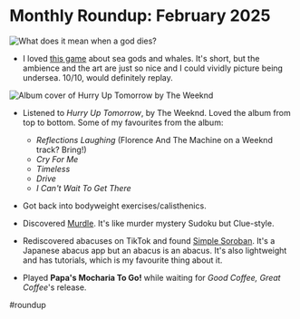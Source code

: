 # Monthly Roundup: February 2025

![What does it mean when a god dies?](https://img.itch.zone/aW1hZ2UvMjcxNzExMi8xNjIwMDE3OS5wbmc=/original/R7bT3W.png)
<!--more-->

- I loved [this game](https://cxmi.itch.io/the-sea-god) about sea gods and whales. It's short, but the ambience and the art are just so nice and I could vividly picture being undersea. 10/10, would definitely replay.

![Album cover of Hurry Up Tomorrow by The Weeknd](https://leo.it.tab.digital/apps/files_sharing/publicpreview/NHtrmFRnwLa2gRy?file=/&fileId=4720231&x=1080&y=1920&a=true&etag=2c6f550ad48ce910aab1af8202b0c9ea)

- Listened to *Hurry Up Tomorrow*, by The Weeknd. Loved the album from top to bottom. Some of my favourites from the album:
  - *Reflections Laughing* (Florence And The Machine on a Weeknd track? Bring!)
  - *Cry For Me*
  - _Timeless_
  - _Drive_
  - _I Can't Wait To Get There_

- Got back into bodyweight exercises/calisthenics.

- Discovered [Murdle](https://murdle.com/). It's like murder mystery Sudoku but Clue-style.

- Rediscovered abacuses on TikTok and found [Simple Soroban](https://play.google.com/store/apps/details?id=br.net.btco.soroban&hl=en-US). It's a Japanese abacus app but an abacus is an abacus. It's also lightweight and has tutorials, which is my favourite thing about it.

- Played **Papa's Mocharia To Go!** while waiting for *Good Coffee, Great Coffee*'s release. 

#roundup